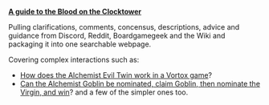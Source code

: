 **[A guide to the Blood on the Clocktower](https://cfailde.github.io/BotC-guide/BotC%20Guide.html)**

Pulling clarifications, comments, concensus, descriptions, advice and guidance from Discord, Reddit, Boardgamegeek and the Wiki and packaging it into one searchable webpage.

Covering complex interactions such as:
* [How does the Alchemist Evil Twin work in a Vortox game](https://cfailde.github.io/BotC-guide/BotC%20Guide.html?keywords=Alchemist%2CEvil%20Twin%2CVortox)?
* [Can the Alchemist Goblin be nominated, claim Goblin, then nominate the Virgin, and win](https://cfailde.github.io/BotC-guide/BotC%20Guide.html?keywords=Alchemist%2CGoblin%2CVirgin)? 
and a few of the simpler ones too.